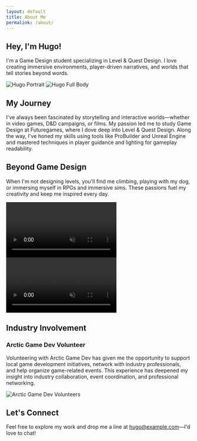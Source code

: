 ```yaml
---
layout: default
title: About Me
permalink: /about/
---
```


<!-- HERO SECTION: Quick Introduction & Image Collage -->
<section class="about-hero">
  <div class="about-hero-text">
    <h1>Hey, I'm Hugo!</h1>
    <p>
      I'm a Game Design student specializing in Level & Quest Design. I love creating immersive environments, player-driven narratives, and worlds that tell stories beyond words.
    </p>
  </div>
  <div class="about-hero-media">
    <img src="{{ '/assets/images/hugo-portrait.jpg' | relative_url }}" alt="Hugo Portrait" class="about-portrait">
    <img src="{{ '/assets/images/hugo-fullbody.jpg' | relative_url }}" alt="Hugo Full Body" class="about-fullbody">
  </div>
</section>

<!-- MY JOURNEY: Background & Skills (with a background image and overlay) -->
<section class="about-journey">
  <div class="journey-overlay">
    <h2>My Journey</h2>
    <p>
      I've always been fascinated by storytelling and interactive worlds—whether in video games, D&D campaigns, or films. My passion led me to study Game Design at Futuregames, where I dove deep into Level & Quest Design. Along the way, I've honed my skills using tools like ProBuilder and Unreal Engine and mastered techniques in player guidance and lighting for gameplay readability.
    </p>
  </div>
</section>

<!-- PERSONAL INTERESTS: Show Your Personality with WebM Animations -->
<section class="about-interests">
  <h2>Beyond Game Design</h2>
  <p>
    When I'm not designing levels, you'll find me climbing, playing with my dog, or immersing myself in RPGs and immersive sims. These passions fuel my creativity and keep me inspired every day.
  </p>
  <div class="about-interests-media">
    <video autoplay loop muted playsinline class="about-dog">
      <source src="{{ '/assets/images/dog-playing.webm' | relative_url }}" type="video/webm">
      Your browser does not support the video.
    </video>
    <video autoplay loop muted playsinline class="about-climbing">
      <source src="{{ '/assets/images/climbing.webm' | relative_url }}" type="video/webm">
      Your browser does not support the video.
    </video>
  </div>
</section>

<!-- INDUSTRY INVOLVEMENT: Arctic Game Dev Volunteering -->
<section class="about-industry">
  <div class="about-industry-content">
    <h2>Industry Involvement</h2>
    <h3>Arctic Game Dev Volunteer</h3>
    <p>
      Volunteering with Arctic Game Dev has given me the opportunity to support local game development initiatives, network with industry professionals, and help organize game-related events. This experience has deepened my insight into industry collaboration, event coordination, and professional networking.
    </p>
    <img src="{{ '/assets/images/arctic-volunteers.jpg' | relative_url }}" alt="Arctic Game Dev Volunteers" class="about-volunteers">
  </div>
</section>

<!-- CONTACT & CALL TO ACTION -->
<section class="about-contact">
  <h2>Let's Connect</h2>
  <p>
    Feel free to explore my work and drop me a line at <a href="mailto:hugo@example.com">hugo@example.com</a>—I'd love to chat!
  </p>
</section>
